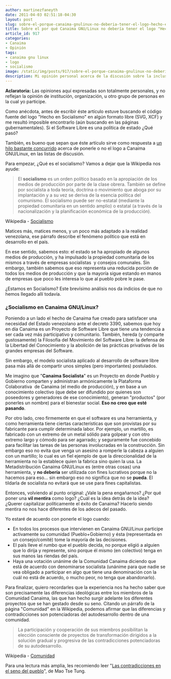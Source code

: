 ```yaml
---
author: martinezfaneyth
date: 2011-04-03 02:51:18-04:30
layout: post
slug: sobre-el-porque-canaima-gnulinux-no-deberia-tener-el-logo-hecho-en-socialismo
title: Sobre el por qué Canaima GNU/Linux no debería tener el logo "Hecho en Socialismo"
article_id: 917
categories:
- Canaima
- Opinión
tags:
- canaima gnu linux
- logo
- socialismo
image: /static/img/posts/917/sobre-el-porque-canaima-gnulinux-no-deberia-tener-el-logo-hecho-en-socialismo__1.jpg
description: Mi opinión personal acerca de la discusión sobre la inclusión del logo "Hecho en Socialismo" en Canaima.
---
```


**Aclaratoria:** Las opiniones aquí expresadas son totalmente personales, y no reflejan la opinión de institución, organización, u otro grupo de personas en la cual yo participe.

Como anécdota, antes de escribir éste artículo estuve buscando el código fuente del logo "Hecho en Socialismo" en algún formato libre (SVG, XCF) y me resultó imposible encontrarlo (aún buscando en las páginas gubernamentales). Si el Software Libre es una política de estado ¿Qué pasó?

También, es bueno que sepan que éste artículo sirve como respuesta a [un hilo bastante concurrido](http://listas.canaima.softwarelibre.gob.ve/pipermail/discusion/2011-March/003341.html) acerca de ponerle o no el logo a Canaima GNU/Linux, en las listas de discusión.

Para empezar, ¿Qué es el socialismo? Vamos a dejar que la Wikipedia nos ayude:

> El **socialismo** es un orden político basado en la apropiación de  los medios de producción por parte de la clase obrera. También se define  por socialista a toda teoría, doctrina o movimiento que aboga por su  implantación y a su vez se deriva de la esencia política del comunismo. El socialismo puede ser no-estatal (mediante la propiedad comunitaria en un sentido amplio) o estatal (a través de la nacionalización y la planificación económica de la producción).

Wikipedia - [Socialismo](http://es.wikipedia.org/wiki/Socialismo)

Matices más, matices menos, y un poco más adaptado a la realidad venezolana, ese párrafo describe el fenómeno político que está en desarrollo en el país.

En ese sentido, sabemos esto: el estado se ha apropiado de algunos medios de producción, y ha impulsado la propiedad comunitaria de los mismos a través de empresas socialistas  y consejos comunales. Sin embargo, también sabemos que eso representa una reducida porción de todos los medios de producción y que la mayoría sigue estando en manos de empresas que poco les interesa lo que al pueblo pobre le pase.

¿Estamos en Socialismo? Este brevísimo análisis nos da indicios de que no hemos llegado allí todavía.

### ¿Socialismo en Canaima GNU/Linux?

Poniendo a un lado el hecho de Canaima fue creado para satisfacer una necesidad del Estado venezolano ante el decreto 3390, sabemos que hoy en día Canaima es un Proyecto de Software Libre que tiene una tendencia a ser cada vez más participativo y comunitario. También, hereda (y comparte gustosamente) la Filosofía del Movimiento del Software Libre: la defensa de la Libertad del Conocimiento y la abolición de las prácticas privativas de las grandes empresas del Software.

Sin embargo, el modelo socialista aplicado al desarrollo de software libre pasa más allá de compartir unos simples (pero importantes) postulados.

Me imagino que "**Canaima Socialista**" es un Proyecto en donde Pueblo y Gobierno comparten y administran armónicamente la Plataforma Colaborativa  de Canaima (el medio de producción), y en base a un conocimiento colectivo (que debe ser difundido por quienes son poseedores y generadores de ese conocimiento), generan "productos" (por ponerles un nombre) para el bienestar social. **Eso no creo que esté pasando**.

Por otro lado, creo firmemente en que el software es una herramienta, y como   herramienta tiene ciertas características que son provistas por su   fabricante para cumplir determinada labor. Por ejemplo, un martillo, es  fabricado con un extremo de un metal sólido para golpear y con otro  extremo largo y cómodo para ser agarrado; y seguramente fue concebido  para facilitar las tareas de las personas involucradas en la construcción. Sin embargo eso no evita que venga un  asesino a romperle la cabeza a alguien con un martillo; lo cual es un fiel ejemplo de  que la direccionalidad de la herramienta no la establece quien la fabrica  sino quien la usa. La Metadistribución Canaima GNU/Linux es (entre otras cosas) una herramienta, y **no debería** ser utilizada con fines lucrativos porque no la hacemos para eso... sin embargo eso no significa que no se **pueda**. El tildarla de socialista no evitará que se use para fines capitalistas.

Entonces, volviendo al punto original: ¿Vale la pena engañarnos? ¿Por qué poner una **vil mentira** como logo? ¿Cuál es la idea detrás de la idea? ¿Querer capitalizar políticamente el éxito de Canaima? Hacerlo siendo mentira no nos hace diferentes de los adecos del pasado.

Yo estaré de acuerdo con ponerle el logo cuando:

* En todos los procesos que intervienen en Canaima GNU/Linux participe activamente su comunidad (Pueblo+Gobierno) y ésta (representada en un consejo/comité) tome la mayoría de las decisiones.
* El país lleve el rumbo que el pueblo decida, no porque eligió a alguien que lo dirija y represente, sino porque él mismo (en colectivo) tenga en sus manos las riendas del país.
* Haya una votación unánime de la Comunidad Canaima diciendo que está de acuerdo con denominarse socialista (unánime para que nadie se vea obligado a participar en algo que tiene una denominación con la cuál no está de acuerdo, o mucho peor, no tenga que abandonarlo).

Para finalizar, quiero recordarles que la experiencia nos ha hecho saber que son precisamente las diferencias ideológicas entre los miembros de la Comunidad Canaima, las que han hecho surgir adelante los diferentes proyectos que se han gestado desde su seno. Citando un párrafo de la página "Comunidad" en la Wikipedia, podemos afirmar que las diferencias y contradicciones son potenciadoras del autodesarrollo dentro de una comunidad.

> La participación y cooperación de sus miembros posibilitan la elección consciente de proyectos de transformación dirigidos a la solución gradual y progresiva de las contradicciones potenciadoras de su autodesarrollo.

Wikipedia - [Comunidad](http://es.wikipedia.org/wiki/Comunidad)

Para una lectura más amplia, les recomiendo leer "[Las contradicciones en el seno del pueblo](http://es.scribd.com/doc/6638534/Mao-Tse-Tung-De-Las-Contradicciones)", de Mao Tse Tung.
